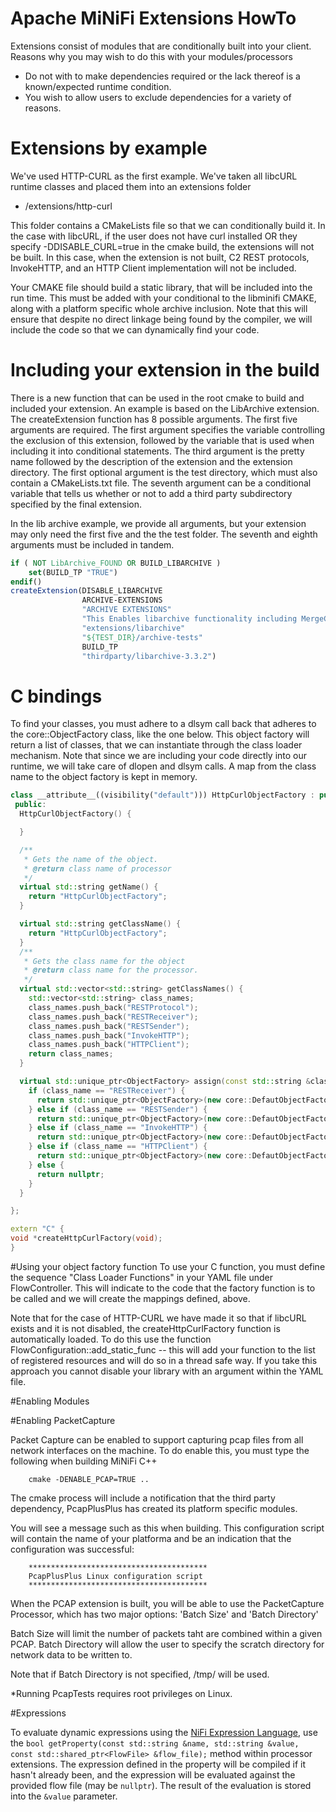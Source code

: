 <!--
  Licensed to the Apache Software Foundation (ASF) under one or more
  contributor license agreements.  See the NOTICE file distributed with
  this work for additional information regarding copyright ownership.
  The ASF licenses this file to You under the Apache License, Version 2.0
  (the "License"); you may not use this file except in compliance with
  the License.  You may obtain a copy of the License at
      http://www.apache.org/licenses/LICENSE-2.0
  Unless required by applicable law or agreed to in writing, software
  distributed under the License is distributed on an "AS IS" BASIS,
  WITHOUT WARRANTIES OR CONDITIONS OF ANY KIND, either express or implied.
  See the License for the specific language governing permissions and
  limitations under the License.
-->
# Apache MiNiFi Extensions HowTo

Extensions consist of modules that are conditionally built into your client. Reasons why you may wish to do this with your modules/processors

  - Do not with to make dependencies required or the lack thereof is a known/expected runtime condition.
  - You wish to allow users to exclude dependencies for a variety of reasons.

# Extensions by example
We've used HTTP-CURL as the first example. We've taken all libcURL runtime classes and placed them into an extensions folder 
   - /extensions/http-curl
   
This folder contains a CMakeLists file so that we can conditionally build it. In the case with libcURL, if the user does not have curl installed OR they specify -DDISABLE_CURL=true in the cmake build, the extensions will not be built. In this case, when the extension is not built, C2 REST protocols, InvokeHTTP, and an HTTP Client implementation will not be included.

Your CMAKE file should build a static library, that will be included into the run time. This must be added with your conditional to the libminifi CMAKE, along with a platform specific whole archive inclusion. Note that this will ensure that despite no direct linkage being found by the compiler, we will include the code so that we can dynamically find your code.

# Including your extension in the build
There is a new function that can be used in the root cmake to build and included your extension. An example is based on the LibArchive extension. The createExtension function has 8 possible arguments. The first five arguments are required.
The first argument specifies the variable controlling the exclusion of this extension, followed by the variable that
is used when including it into conditional statements. The third argument is the pretty name followed by the description of the extension and the extension directory. The first optional argument is the test directory, which must also contain a CMakeLists.txt file. The seventh argument can be a conditional variable that tells us whether or not to add a third party subdirectory specified by the final extension.

In the lib archive example, we provide all arguments, but your extension may only need the first five and the the test folder. The seventh and eighth arguments must be included in tandem. 

```cmake
if ( NOT LibArchive_FOUND OR BUILD_LIBARCHIVE )
	set(BUILD_TP "TRUE")
endif()
createExtension(DISABLE_LIBARCHIVE 
				ARCHIVE-EXTENSIONS 
				"ARCHIVE EXTENSIONS" 
				"This Enables libarchive functionality including MergeContent, CompressContent, and (Un)FocusArchiveEntry" 
				"extensions/libarchive"
				"${TEST_DIR}/archive-tests"
				BUILD_TP
				"thirdparty/libarchive-3.3.2")
```
  
# C bindings
To find your classes, you must adhere to a dlsym call back that adheres to the core::ObjectFactory class, like the one below. This object factory will return a list of classes, that we can instantiate through the class loader mechanism. Note that since we are including your code directly into our runtime, we will take care of dlopen and dlsym calls. A map from the class name to the object factory is kept in memory.

```C++
class __attribute__((visibility("default"))) HttpCurlObjectFactory : public core::ObjectFactory {
 public:
  HttpCurlObjectFactory() {

  }

  /**
   * Gets the name of the object.
   * @return class name of processor
   */
  virtual std::string getName() {
    return "HttpCurlObjectFactory";
  }

  virtual std::string getClassName() {
    return "HttpCurlObjectFactory";
  }
  /**
   * Gets the class name for the object
   * @return class name for the processor.
   */
  virtual std::vector<std::string> getClassNames() {
    std::vector<std::string> class_names;
    class_names.push_back("RESTProtocol");
    class_names.push_back("RESTReceiver");
    class_names.push_back("RESTSender");
    class_names.push_back("InvokeHTTP");
    class_names.push_back("HTTPClient");
    return class_names;
  }

  virtual std::unique_ptr<ObjectFactory> assign(const std::string &class_name) {
    if (class_name == "RESTReceiver") {
      return std::unique_ptr<ObjectFactory>(new core::DefautObjectFactory<minifi::c2::RESTReceiver>());
    } else if (class_name == "RESTSender") {
      return std::unique_ptr<ObjectFactory>(new core::DefautObjectFactory<minifi::c2::RESTSender>());
    } else if (class_name == "InvokeHTTP") {
      return std::unique_ptr<ObjectFactory>(new core::DefautObjectFactory<processors::InvokeHTTP>());
    } else if (class_name == "HTTPClient") {
      return std::unique_ptr<ObjectFactory>(new core::DefautObjectFactory<utils::HTTPClient>());
    } else {
      return nullptr;
    }
  }

};

extern "C" {
void *createHttpCurlFactory(void);
}
```

#Using your object factory function
To use your C function, you must define the sequence "Class Loader Functions" in your YAML file under FlowController. This will indicate to the code that the factory function is to be called and we will create the mappings defined, above.

Note that for the case of HTTP-CURL we have made it so that if libcURL exists and it is not disabled, the createHttpCurlFactory function is automatically loaded. To do this use the function FlowConfiguration::add_static_func -- this will add your function to the list of registered resources and will do so in a thread safe way. If you take this approach you cannot disable your library with an argument within the YAML file.


#Enabling Modules

#Enabling PacketCapture

Packet Capture can be enabled to support capturing pcap files from all network interfaces on the machine. To do enable this, you must type the following when building MiNiFi C++
```
	cmake -DENABLE_PCAP=TRUE ..
```

The cmake process will include a notification that the third party dependency, PcapPlusPlus has created its platform specific modules. 

You will see a message such as this when building. This configuration script will contain the name of your platforma and be an indication that 
the configuration was successful:

		****************************************
		PcapPlusPlus Linux configuration script 
		****************************************

When the PCAP extension is built, you will be able to use the PacketCapture Processor, which has two major options: 'Batch Size' and 'Batch Directory'

Batch Size will limit the number of packets taht are combined within a given PCAP. Batch Directory will allow the user to specify the scratch directory for network data to be written to. 

Note that if Batch Directory is not specified, /tmp/ will be used.

*Running PcapTests requires root privileges on Linux.

#Expressions

To evaluate dynamic expressions using the [NiFi Expression Language](https://nifi.apache.org/docs/nifi-docs/html/expression-language-guide.html),
use the `bool getProperty(const std::string &name, std::string &value, const std::shared_ptr<FlowFile> &flow_file);`
method within processor extensions. The expression defined in the property will be compiled if it hasn't already been, and
the expression will be evaluated against the provided flow file (may be `nullptr`). The result of the evaluation is
stored into the `&value` parameter.
